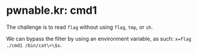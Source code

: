 # pwnable.kr: cmd1

The challenge is to read `flag` without using `flag`, `tmp`, or `sh`.

We can bypass the filter by using an environment variable, as such: `x=flag ./cmd1 /bin/cat\<\$x`.

